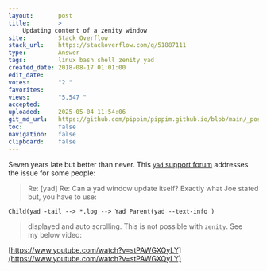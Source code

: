 ```yaml
---
layout:       post
title:        >
    Updating content of a zenity window
site:         Stack Overflow
stack_url:    https://stackoverflow.com/q/51887111
type:         Answer
tags:         linux bash shell zenity yad
created_date: 2018-08-17 01:01:00
edit_date:    
votes:        "2 "
favorites:    
views:        "5,547 "
accepted:     
uploaded:     2025-05-04 11:54:06
git_md_url:   https://github.com/pippim/pippim.github.io/blob/main/_posts/2018/2018-08-17-Updating-content-of-a-zenity-window.md
toc:          false
navigation:   false
clipboard:    false
---
```


Seven years late but better than never. This [`yad` support forum][1] addresses the issue for some people:

> Re: [yad] Re: Can a yad window update itself? Exactly what Joe stated  
> but, you have to use:  

``` 
Child(yad -tail --> *.log --> Yad Parent(yad --text-info )
```

> displayed and auto scrolling. This is not possible with `zenity`. See  
> my below video:  

[https://www.youtube.com/watch?v=stPAWGXQyLY](https://www.youtube.com/watch?v=stPAWGXQyLY)



  [1]: https://groups.google.com/forum/#!topic/yad-common/gLnEIQEMXwg

